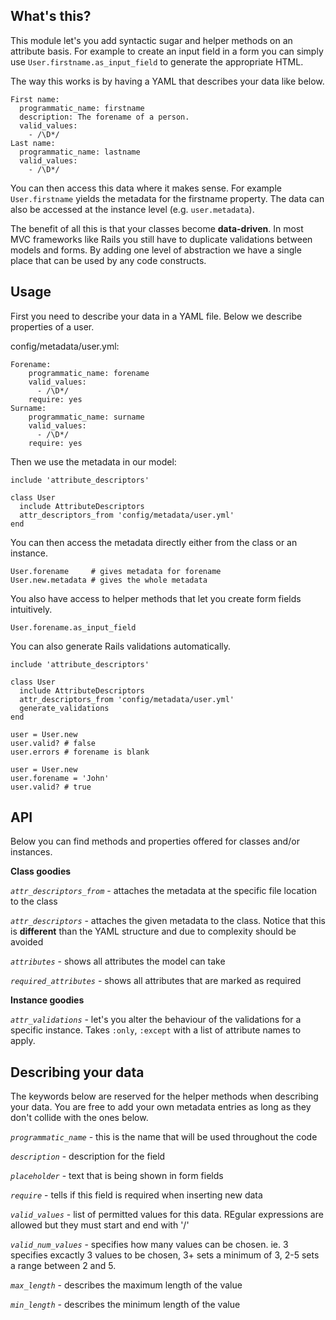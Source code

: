 What's this?
------------

This module let's you add syntactic sugar and helper methods on an
attribute basis. For example to create an input field in a form you can simply
use `User.firstname.as_input_field` to generate the appropriate HTML.

The way this works is by having a YAML that describes your data like below.

    First name:
      programmatic_name: firstname
      description: The forename of a person.
      valid_values:
        - /\D*/
    Last name:
      programmatic_name: lastname
      valid_values:
        - /\D*/

You can then access this data where it makes sense. For example `User.firstname` yields
the metadata for the firstname property. The data can also be accessed at the instance level
 (e.g. `user.metadata`).

The benefit of all this is that your classes become **data-driven**. In most MVC
frameworks like Rails you still have to duplicate validations between models
and forms. By adding one level of abstraction we have a single place that can be
used by any code constructs.


Usage
-----

First you need to describe your data in a YAML file. Below we describe properties
of a user.

config/metadata/user.yml:

    Forename:
        programmatic_name: forename
        valid_values:
          - /\D*/
        require: yes
    Surname:
        programmatic_name: surname
        valid_values:
          - /\D*/
        require: yes  

Then we use the metadata in our model:

    include 'attribute_descriptors'

    class User
      include AttributeDescriptors
      attr_descriptors_from 'config/metadata/user.yml'
    end

You can then access the metadata directly either from the class or an instance.

    User.forename     # gives metadata for forename
    User.new.metadata # gives the whole metadata

You also have access to helper methods that let you create form fields intuitively.

    User.forename.as_input_field


You can also generate Rails validations automatically.

    include 'attribute_descriptors'

    class User
      include AttributeDescriptors
      attr_descriptors_from 'config/metadata/user.yml'
      generate_validations
    end

    user = User.new
    user.valid? # false
    user.errors # forename is blank

    user = User.new
    user.forename = 'John'
    user.valid? # true


API
------------
Below you can find methods and properties offered for classes and/or instances.

**Class goodies**

*`attr_descriptors_from`* - attaches the metadata at the specific file location to the class

*`attr_descriptors`* - attaches the given metadata to the class. Notice that this is **different** than the YAML structure and due to complexity should be avoided

*`attributes`* - shows all attributes the model can take

*`required_attributes`* - shows all attributes that are marked as required

**Instance goodies**

*`attr_validations`* - let's you alter the behaviour of the validations for a specific instance. Takes `:only`, `:except` with a list of attribute names to apply.


Describing your data
--------------------

The keywords below are reserved for the helper methods when describing your data.
You are free to add your own metadata entries as long as they don't collide with the ones below.

*`programmatic_name`* - this is the name that will be used throughout the code

*`description`* - description for the field

*`placeholder`* - text that is being shown in form fields

*`require`* - tells if this field is required when inserting new data

*`valid_values`* - list of permitted values for this data. REgular expressions are allowed
                   but they must start and end with '/'

*`valid_num_values`* - specifies how many values can be chosen. ie. 3 specifies excactly 3 values to be chosen, 3+ sets a minimum of 3, 2-5 sets a range between 2 and 5.

*`max_length`* - describes the maximum length of the value

*`min_length`* - describes the minimum length of the value
